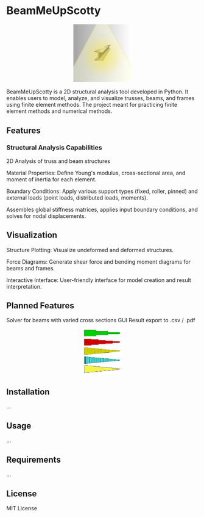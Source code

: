 # BeamMeUpScotty

<p align="center">
<img src="BeamMeUp.png" alt="Alt text" width="30%"/>
</p>

BeamMeUpScotty is a 2D structural analysis tool developed in Python. It enables users to model, analyze, and visualize trusses, beams, and frames using finite element methods. The project meant for practicing finite element methods and numerical methods.

## Features
### Structural Analysis Capabilities
2D Analysis of truss and beam structures

Material Properties: Define Young's modulus, cross-sectional area, and moment of inertia for each element.

Boundary Conditions: Apply various support types (fixed, roller, pinned) and external loads (point loads, distributed loads, moments).

Assembles global stiffness matrices, applies input boundary conditions, and solves for nodal displacements.

## Visualization
Structure Plotting: Visualize undeformed and deformed structures.

Force Diagrams: Generate shear force and bending moment diagrams for beams and frames.

Interactive Interface: User-friendly interface for model creation and result interpretation.

## Planned Features
Solver for beams with varied cross sections
GUI
Result export to .csv / .pdf

<p align="center">
<img src="cs_beams.png" alt="Alt text" width="20%"/>
</p>


## Installation
...

## Usage
...

## Requirements
...

## License
MIT License 
